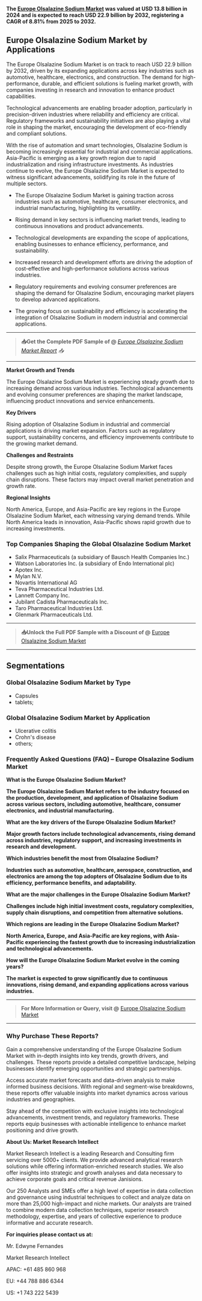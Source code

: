 <p><strong>The <a href="https://www.marketresearchintellect.com/download-sample/?rid=1021260&amp;utm_source=Pulse-April-Europe&amp;utm_medium=852">Europe Olsalazine Sodium Market</a> was valued at USD 13.8 billion in 2024 and is expected to reach USD 22.9 billion by 2032, registering a CAGR of 8.81% from 2025 to 2032.</strong></p><h2>Europe Olsalazine Sodium Market by Applications&nbsp;</h2><p><p>The Europe Olsalazine Sodium Market is on track to reach USD 22.9 billion by 2032, driven by its expanding applications across key industries such as automotive, healthcare, electronics, and construction. The demand for high-performance, durable, and efficient solutions is fueling market growth, with companies investing in research and innovation to enhance product capabilities.</p><p>Technological advancements are enabling broader adoption, particularly in precision-driven industries where reliability and efficiency are critical. Regulatory frameworks and sustainability initiatives are also playing a vital role in shaping the market, encouraging the development of eco-friendly and compliant solutions.</p><p>With the rise of automation and smart technologies, Olsalazine Sodium is becoming increasingly essential for industrial and commercial applications. Asia-Pacific is emerging as a key growth region due to rapid industrialization and rising infrastructure investments. As industries continue to evolve, the Europe Olsalazine Sodium Market is expected to witness significant advancements, solidifying its role in the future of multiple sectors.</p></p><ul><li><p>The Europe Olsalazine Sodium Market is gaining traction across industries such as automotive, healthcare, consumer electronics, and industrial manufacturing, highlighting its versatility.</p></li><li><p>Rising demand in key sectors is influencing market trends, leading to continuous innovations and product advancements.</p></li><li><p>Technological developments are expanding the scope of applications, enabling businesses to enhance efficiency, performance, and sustainability.</p></li><li><p>Increased research and development efforts are driving the adoption of cost-effective and high-performance solutions across various industries.</p></li><li><p>Regulatory requirements and evolving consumer preferences are shaping the demand for Olsalazine Sodium, encouraging market players to develop advanced applications.</p></li><li><p>The growing focus on sustainability and efficiency is accelerating the integration of Olsalazine Sodium in modern industrial and commercial applications.</p></li></ul><hr /><blockquote><p><strong><span class="font-[700]">📥Get the Complete PDF Sample of @ </span></strong><em><span class="font-[700]"><a href="https://www.marketresearchintellect.com/download-sample/?rid=1021260&amp;utm_source=Pulse-April-Europe&amp;utm_medium=852" target="_blank" data-tracking-control-name="article-ssr-frontend-pulse_little-text-block" data-tracking-will-navigate="" data-test-link="">Europe Olsalazine Sodium Market Report</a>&nbsp;📥</span></em></p></blockquote><hr /><p class="" data-start="77" data-end="360"><strong data-start="77" data-end="105">Market Growth and Trends</strong></p><p class="" data-start="77" data-end="360">The Europe Olsalazine Sodium Market is experiencing steady growth due to increasing demand across various industries. Technological advancements and evolving consumer preferences are shaping the market landscape, influencing product innovations and service enhancements.</p><p class="" data-start="362" data-end="606"><strong data-start="362" data-end="377">Key Drivers</strong></p><p class="" data-start="362" data-end="606">Rising adoption of Olsalazine Sodium in industrial and commercial applications is driving market expansion. Factors such as regulatory support, sustainability concerns, and efficiency improvements contribute to the growing market demand.</p><p class="" data-start="608" data-end="849"><strong data-start="608" data-end="637">Challenges and Restraints</strong></p><p class="" data-start="608" data-end="849">Despite strong growth, the Europe Olsalazine Sodium Market faces challenges such as high initial costs, regulatory complexities, and supply chain disruptions. These factors may impact overall market penetration and growth rate.</p><p class="" data-start="851" data-end="1095"><strong data-start="851" data-end="872">Regional Insights</strong></p><p class="" data-start="851" data-end="1095">North America, Europe, and Asia-Pacific are key regions in the Europe Olsalazine Sodium Market, each witnessing varying demand trends. While North America leads in innovation, Asia-Pacific shows rapid growth due to increasing investments.</p><p><h3>Top Companies Shaping the Global Olsalazine Sodium Market </h3><ul><li>Salix Pharmaceuticals (a subsidiary of Bausch Health Companies Inc.)</li><li>Watson Laboratories Inc. (a subsidiary of Endo International plc)</li><li>Apotex Inc.</li><li>Mylan N.V.</li><li>Novartis International AG</li><li>Teva Pharmaceutical Industries Ltd.</li><li>Lannett Company Inc.</li><li>Jubilant Cadista Pharmaceuticals Inc.</li><li>Taro Pharmaceutical Industries Ltd.</li><li>Glenmark Pharmaceuticals Ltd.</li></ul></p><hr /><blockquote><p><strong>📥Unlock the Full PDF Sample with a Discount of @</strong> <a href="https://www.marketresearchintellect.com/ask-for-discount/?rid=1021260&amp;utm_source=Pulse-April-Europe&amp;utm_medium=852">Europe Olsalazine Sodium Market</a></p></blockquote><hr /><p><h2>Segmentations</h2><h3>Global Olsalazine Sodium Market by Type</h3><ul><li>Capsules</li><li>tablets;</li></ul><h3>Global Olsalazine Sodium Market by Application</h3><ul><li>Ulcerative colitis</li><li>Crohn's disease</li><li>others;</li></ul></p><h3><strong>Frequently Asked Questions (FAQ) &ndash; Europe Olsalazine Sodium Market</strong></h3><p><strong>What is the Europe Olsalazine Sodium Market?</strong></p><p><strong>The Europe Olsalazine Sodium Market refers to the industry focused on the production, development, and application of Olsalazine Sodium across various sectors, including automotive, healthcare, consumer electronics, and industrial manufacturing.</strong></p><p><strong>What are the key drivers of the Europe Olsalazine Sodium Market?</strong></p><p><strong>Major growth factors include technological advancements, rising demand across industries, regulatory support, and increasing investments in research and development.</strong></p><p><strong>Which industries benefit the most from Olsalazine Sodium?</strong></p><p><strong>Industries such as automotive, healthcare, aerospace, construction, and electronics are among the top adopters of Olsalazine Sodium due to its efficiency, performance benefits, and adaptability.</strong></p><p><strong>What are the major challenges in the Europe Olsalazine Sodium Market?</strong></p><p><strong>Challenges include high initial investment costs, regulatory complexities, supply chain disruptions, and competition from alternative solutions.</strong></p><p><strong>Which regions are leading in the Europe Olsalazine Sodium Market?</strong></p><p><strong>North America, Europe, and Asia-Pacific are key regions, with Asia-Pacific experiencing the fastest growth due to increasing industrialization and technological advancements.</strong></p><p><strong>How will the Europe Olsalazine Sodium Market evolve in the coming years?</strong></p><p><strong>The market is expected to grow significantly due to continuous innovations, rising demand, and expanding applications across various industries.</strong></p><hr /><blockquote><p><span class="font-[700]"><strong>For More Information or Query, visit&nbsp;@</strong>&nbsp;</span><span class="font-[700]"><a href="https://www.marketresearchintellect.com/product/global-olsalazine-sodium-market/?utm_source=Linkedin&utm_medium=852" target="_blank" data-tracking-control-name="article-ssr-frontend-pulse_little-text-block" data-tracking-will-navigate="" data-test-link="">Europe Olsalazine Sodium Market</a></span></p></blockquote><hr /><h3><strong data-start="0" data-end="31">Why Purchase These Reports?</strong></h3><p class="" data-start="35" data-end="297">Gain a comprehensive understanding of the Europe Olsalazine Sodium Market with in-depth insights into key trends, growth drivers, and challenges. These reports provide a detailed competitive landscape, helping businesses identify emerging opportunities and strategic partnerships.</p><p class="" data-start="299" data-end="540">Access accurate market forecasts and data-driven analysis to make informed business decisions. With regional and segment-wise breakdowns, these reports offer valuable insights into market dynamics across various industries and geographies.</p><p class="" data-start="542" data-end="784">Stay ahead of the competition with exclusive insights into technological advancements, investment trends, and regulatory frameworks. These reports equip businesses with actionable intelligence to enhance market positioning and drive growth.</p><p><strong><span class="font-[700]">About Us: Market Research Intellect</span></strong></p><p><span class="">Market Research Intellect is a leading Research and Consulting firm servicing over 5000+ clients. We provide advanced analytical research solutions while offering information-enriched research studies.&nbsp;</span>We also offer insights into strategic and growth analyses and data necessary to achieve corporate goals and critical revenue Janisions.</p><p><span class="">Our 250 Analysts and SMEs offer a high level of expertise in data collection and governance using industrial techniques to collect and analyze data on more than 25,000 high-impact and niche markets. Our analysts are trained to combine modern data collection techniques, superior research methodology, expertise, and years of collective experience to produce informative and accurate research.</span></p><p><strong>For inquiries please contact us at:</strong></p><p>Mr. Edwyne Fernandes</p><p>Market Research Intellect</p><p>APAC: +61 485 860 968</p><p>EU: +44 788 886 6344</p><p>US: +1 743 222 5439</p>
